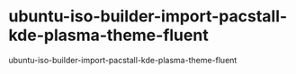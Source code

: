 # ubuntu-iso-builder-import-pacstall-kde-plasma-theme-fluent
ubuntu-iso-builder-import-pacstall-kde-plasma-theme-fluent
